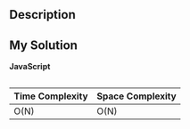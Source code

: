 # [](https://leetcode.com/problems/)

## Description

## My Solution

**JavaScript**

```js

```

| Time Complexity | Space Complexity |
| --------------- | ---------------- |
| O(N)            | O(N)             |

